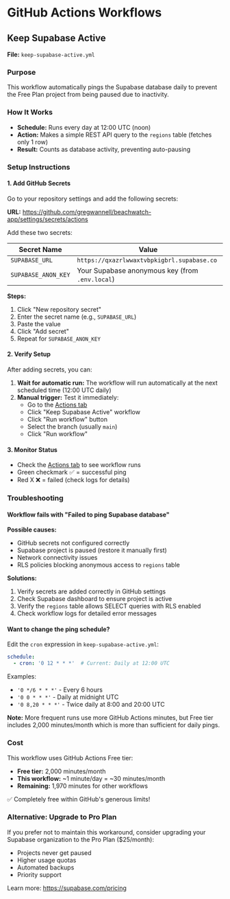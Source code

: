 # GitHub Actions Workflows

## Keep Supabase Active

**File:** `keep-supabase-active.yml`

### Purpose

This workflow automatically pings the Supabase database daily to prevent the Free Plan project from being paused due to inactivity.

### How It Works

- **Schedule:** Runs every day at 12:00 UTC (noon)
- **Action:** Makes a simple REST API query to the `regions` table (fetches only 1 row)
- **Result:** Counts as database activity, preventing auto-pausing

### Setup Instructions

#### 1. Add GitHub Secrets

Go to your repository settings and add the following secrets:

**URL:** https://github.com/gregwannell/beachwatch-app/settings/secrets/actions

Add these two secrets:

| Secret Name | Value |
|------------|-------|
| `SUPABASE_URL` | `https://qxazrlwwaxtvbpkigbrl.supabase.co` |
| `SUPABASE_ANON_KEY` | Your Supabase anonymous key (from `.env.local`) |

**Steps:**
1. Click "New repository secret"
2. Enter the secret name (e.g., `SUPABASE_URL`)
3. Paste the value
4. Click "Add secret"
5. Repeat for `SUPABASE_ANON_KEY`

#### 2. Verify Setup

After adding secrets, you can:

1. **Wait for automatic run:** The workflow will run automatically at the next scheduled time (12:00 UTC daily)
2. **Manual trigger:** Test it immediately:
   - Go to the [Actions tab](https://github.com/gregwannell/beachwatch-app/actions)
   - Click "Keep Supabase Active" workflow
   - Click "Run workflow" button
   - Select the branch (usually `main`)
   - Click "Run workflow"

#### 3. Monitor Status

- Check the [Actions tab](https://github.com/gregwannell/beachwatch-app/actions) to see workflow runs
- Green checkmark ✅ = successful ping
- Red X ❌ = failed (check logs for details)

### Troubleshooting

#### Workflow fails with "Failed to ping Supabase database"

**Possible causes:**
- GitHub secrets not configured correctly
- Supabase project is paused (restore it manually first)
- Network connectivity issues
- RLS policies blocking anonymous access to `regions` table

**Solutions:**
1. Verify secrets are added correctly in GitHub settings
2. Check Supabase dashboard to ensure project is active
3. Verify the `regions` table allows SELECT queries with RLS enabled
4. Check workflow logs for detailed error messages

#### Want to change the ping schedule?

Edit the `cron` expression in `keep-supabase-active.yml`:

```yaml
schedule:
  - cron: '0 12 * * *'  # Current: Daily at 12:00 UTC
```

Examples:
- `'0 */6 * * *'` - Every 6 hours
- `'0 0 * * *'` - Daily at midnight UTC
- `'0 8,20 * * *'` - Twice daily at 8:00 and 20:00 UTC

**Note:** More frequent runs use more GitHub Actions minutes, but Free tier includes 2,000 minutes/month which is more than sufficient for daily pings.

### Cost

This workflow uses GitHub Actions Free tier:
- **Free tier:** 2,000 minutes/month
- **This workflow:** ~1 minute/day = ~30 minutes/month
- **Remaining:** 1,970 minutes for other workflows

✅ Completely free within GitHub's generous limits!

### Alternative: Upgrade to Pro Plan

If you prefer not to maintain this workaround, consider upgrading your Supabase organization to the Pro Plan ($25/month):
- Projects never get paused
- Higher usage quotas
- Automated backups
- Priority support

Learn more: https://supabase.com/pricing
